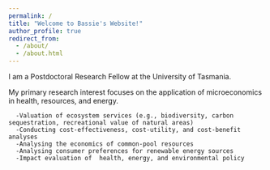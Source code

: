 ```yaml
---
permalink: /
title: "Welcome to Bassie's Website!"
author_profile: true
redirect_from: 
  - /about/
  - /about.html
---
```


I am a Postdoctoral Research Fellow at the University of Tasmania. 

My primary research interest focuses on the application of microeconomics in health, resources, and energy.

      -Valuation of ecosystem services (e.g., biodiversity, carbon sequestration, recreational value of natural areas) 
      -Conducting cost-effectiveness, cost-utility, and cost-benefit analyses 
      -Analysing the economics of common-pool resources  
      -Analysing consumer preferences for renewable energy sources 
      -Impact evaluation of  health, energy, and environmental policy

